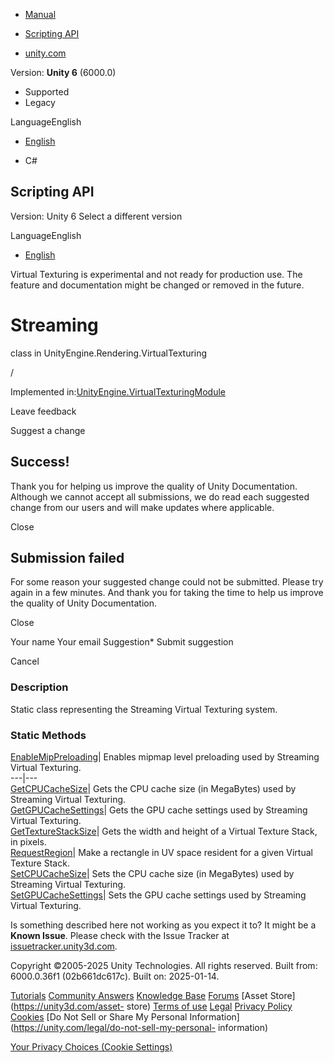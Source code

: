[ ]()

  * [Manual](../Manual/index.html)
  * [Scripting API](../ScriptReference/index.html)

  * [unity.com](https://unity.com/)

Version: **Unity 6** (6000.0)

  * Supported
  * Legacy

LanguageEnglish

  * [English]()

  * C#

[ ](https://docs.unity3d.com)

## Scripting API

Version: Unity 6 Select a different version

LanguageEnglish

  * [English]()

Virtual Texturing is experimental and not ready for production use. The
feature and documentation might be changed or removed in the future.

# Streaming

class in UnityEngine.Rendering.VirtualTexturing

/

Implemented
in:[UnityEngine.VirtualTexturingModule](UnityEngine.VirtualTexturingModule.html)

Leave feedback

Suggest a change

## Success!

Thank you for helping us improve the quality of Unity Documentation. Although
we cannot accept all submissions, we do read each suggested change from our
users and will make updates where applicable.

Close

## Submission failed

For some reason your suggested change could not be submitted. Please <a>try
again</a> in a few minutes. And thank you for taking the time to help us
improve the quality of Unity Documentation.

Close

Your name Your email Suggestion* Submit suggestion

Cancel

[ ]()

### Description

Static class representing the Streaming Virtual Texturing system.

### Static Methods

[EnableMipPreloading](Rendering.VirtualTexturing.Streaming.EnableMipPreloading.html)|
Enables mipmap level preloading used by Streaming Virtual Texturing.  
---|---  
[GetCPUCacheSize](Rendering.VirtualTexturing.Streaming.GetCPUCacheSize.html)|
Gets the CPU cache size (in MegaBytes) used by Streaming Virtual Texturing.  
[GetGPUCacheSettings](Rendering.VirtualTexturing.Streaming.GetGPUCacheSettings.html)|
Gets the GPU cache settings used by Streaming Virtual Texturing.  
[GetTextureStackSize](Rendering.VirtualTexturing.Streaming.GetTextureStackSize.html)|
Gets the width and height of a Virtual Texture Stack, in pixels.  
[RequestRegion](Rendering.VirtualTexturing.Streaming.RequestRegion.html)| Make
a rectangle in UV space resident for a given Virtual Texture Stack.  
[SetCPUCacheSize](Rendering.VirtualTexturing.Streaming.SetCPUCacheSize.html)|
Sets the CPU cache size (in MegaBytes) used by Streaming Virtual Texturing.  
[SetGPUCacheSettings](Rendering.VirtualTexturing.Streaming.SetGPUCacheSettings.html)|
Sets the GPU cache settings used by Streaming Virtual Texturing.  
  
Is something described here not working as you expect it to? It might be a
**Known Issue**. Please check with the Issue Tracker at
[issuetracker.unity3d.com](https://issuetracker.unity3d.com).

Copyright ©2005-2025 Unity Technologies. All rights reserved. Built from:
6000.0.36f1 (02b661dc617c). Built on: 2025-01-14.

[Tutorials](https://unity3d.com/learn) [Community
Answers](https://answers.unity3d.com) [Knowledge
Base](https://support.unity3d.com/hc/en-us)
[Forums](https://forum.unity3d.com) [Asset Store](https://unity3d.com/asset-
store) [Terms of use](https://docs.unity3d.com/Manual/TermsOfUse.html)
[Legal](https://unity.com/legal) [Privacy
Policy](https://unity.com/legal/privacy-policy)
[Cookies](https://unity.com/legal/cookie-policy) [Do Not Sell or Share My
Personal Information](https://unity.com/legal/do-not-sell-my-personal-
information)

[Your Privacy Choices (Cookie Settings)](javascript:void\(0\);)

